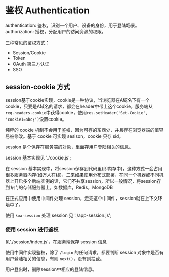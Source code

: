 # 鉴权 Authentication

authentication: 鉴权，识别一个用户、设备的身份，用于登陆场景。
authorization: 授权，分配用户的访问资源的权限。

三种常见的鉴权方式：

- Session/Cookie
- Token
- OAuth 第三方认证
- SSO

## session-cookie 方式

session基于cookie实现，cookie是一种协议，当浏览器在A域名下有一个cookie，只要是A域名的请求，都会在header中带上这个cookie，服务端从`req.headers.cookie`中获得cookie，使用`res.setHeader('Set-Cookie', 'cookie1=abc;')`设置cookie。

纯粹的 cookie 机制不会用于鉴权，因为可存的东西少，并且存在浏览器端的值容易被修改。基于 cookie 可实现 sesison，cookie 只存 sid。

session 是个保存在服务端的对象，里面存用户登陆相关的信息。

session 基本实现见 './cookie.js';

在 session 基本实现中，将session保存到代码里(即内存中)，这种方式一会占用很多服务器内存(如万人在线)，二来如果使用分布式部署，在同一个机器或不同机器上开启多个后端实例的话，它们不共享session，所以一般情况，将session存到专门的存储服务器上，如数据库，Redis，MongoDB

在正式应用中使用中间件处理 session，走完这个中间件，session就在上下文环境中了。

使用 `koa-session` 处理 session 见 './app-session.js';

### 使用 session 进行鉴权

见'./session/index.js'，在服务端保存 session 信息

使用中间件实现鉴权，除了 `/login` 的任何请求，都要判断 session 对象中是否有用户登陆相关的信息，有则 `next()`，没有则拦截。

用户登出时，删除session中相应的登陆信息。